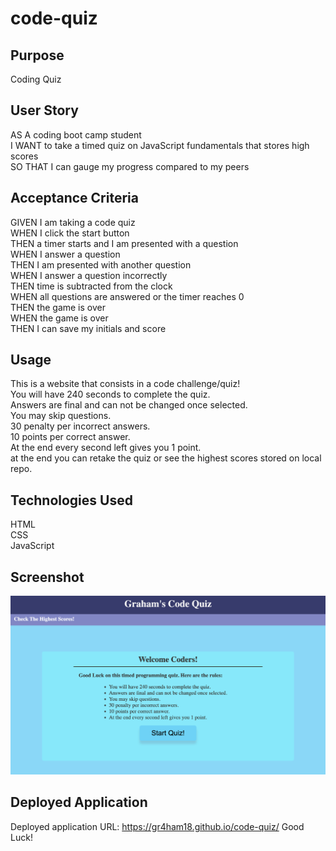 # code-quiz

## Purpose
Coding Quiz

## User Story
AS A coding boot camp student</br>
I WANT to take a timed quiz on JavaScript fundamentals that stores high scores</br>
SO THAT I can gauge my progress compared to my peers</br>

## Acceptance Criteria
GIVEN I am taking a code quiz</br>
WHEN I click the start button</br>
THEN a timer starts and I am presented with a question</br>
WHEN I answer a question</br>
THEN I am presented with another question</br>
WHEN I answer a question incorrectly</br>
THEN time is subtracted from the clock</br>
WHEN all questions are answered or the timer reaches 0</br>
THEN the game is over</br>
WHEN the game is over</br>
THEN I can save my initials and score</br>

## Usage
This is a website that consists in a code challenge/quiz!</br>
You will have 240 seconds to complete the quiz.</br>
Answers are final and can not be changed once selected.</br>
You may skip questions.</br>
30 penalty per incorrect answers.</br>
10 points per correct answer.</br>
At the end every second left gives you 1 point.</br>
at the end you can retake the quiz or see the highest scores stored on local repo.</br>

## Technologies Used
HTML</br>
CSS</br>
JavaScript</br>

## Screenshot
![](assets/images/screenshot.png)

## Deployed Application
Deployed application URL: <a href="https://gr4ham18.github.io/code-quiz/"> https://gr4ham18.github.io/code-quiz/ </a> Good Luck!
